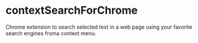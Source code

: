 # contextSearchForChrome
Chrome extension to search selected text in a web page using your favorite search engines froma context menu.
